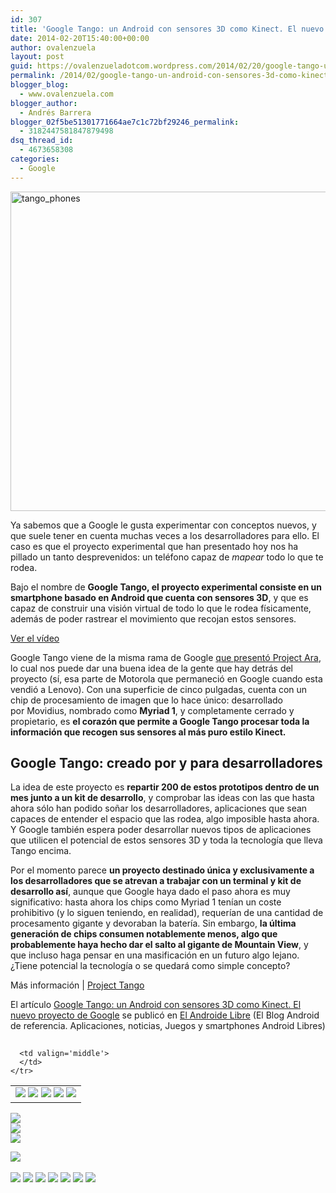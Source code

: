 ```yaml
---
id: 307
title: 'Google Tango: un Android con sensores 3D como Kinect. El nuevo proyecto de Google'
date: 2014-02-20T15:40:00+00:00
author: ovalenzuela
layout: post
guid: https://ovalenzueladotcom.wordpress.com/2014/02/20/google-tango-un-android-con-sensores-3d-como-kinect-el-nuevo-proyecto-de-google
permalink: /2014/02/google-tango-un-android-con-sensores-3d-como-kinect-el-nuevo-proyecto-de-google.html
blogger_blog:
  - www.ovalenzuela.com
blogger_author:
  - Andrés Barrera
blogger_02f5be51301771664ae7c1c72bf29246_permalink:
  - 3182447581847879498
dsq_thread_id:
  - 4673658308
categories:
  - Google
---
```

[<img class="aligncenter size-large wp-image-127989" alt="tango_phones" src="http://www.elandroidelibre.com/wp-content/uploads/2014/02/tango_phones-680x511.png" width="680" height="511" />](http://www.elandroidelibre.com/wp-content/uploads/2014/02/tango_phones.png)

Ya sabemos que a Google le gusta experimentar con conceptos nuevos, y que suele tener en cuenta muchas veces a los desarrolladores para ello. El caso es que el proyecto experimental que han presentado hoy nos ha pillado un tanto desprevenidos: un teléfono capaz de _mapear_ todo lo que te rodea.

Bajo el nombre de **Google Tango, el proyecto experimental consiste en un smartphone basado en Android que cuenta con sensores 3D**, y que es capaz de construir una visión virtual de todo lo que le rodea físicamente, además de poder rastrear el movimiento que recojan estos sensores.

[Ver el vídeo](http://www.elandroidelibre.com/2014/02/google-tango-un-android-con-sensores-3d-como-kinect-el-nuevo-proyecto-de-google.html)

Google Tango viene de la misma rama de Google <a title="Google se queda con el Motorola Project Ara de teléfonos modulares" href="http://www.elandroidelibre.com/2014/01/google-se-queda-con-el-motorola-project-ara-de-telefonos-modulares.html" target="_blank">que presentó Project Ara</a>, lo cual nos puede dar una buena idea de la gente que hay detrás del proyecto (sí, esa parte de Motorola que permaneció en Google cuando esta vendió a Lenovo). Con una superficie de cinco pulgadas, cuenta con un chip de procesamiento de imagen que lo hace único: desarrollado por Movidius, nombrado como **Myriad 1**, y completamente cerrado y propietario, es **el corazón que permite a Google Tango procesar toda la información que recogen sus sensores al más puro estilo Kinect.**

## Google Tango: creado por y para desarrolladores

La idea de este proyecto es **repartir 200 de estos prototipos dentro de un mes junto a un kit de desarrollo**, y comprobar las ideas con las que hasta ahora sólo han podido soñar los desarrolladores, aplicaciones que sean capaces de entender el espacio que las rodea, algo imposible hasta ahora. Y Google también espera poder desarrollar nuevos tipos de aplicaciones que utilicen el potencial de estos sensores 3D y toda la tecnología que lleva Tango encima.

Por el momento parece **un proyecto destinado única y exclusivamente a los desarrolladores que se atrevan a trabajar con un terminal y kit de desarrollo así**, aunque que Google haya dado el paso ahora es muy significativo: hasta ahora los chips como Myriad 1 tenían un coste prohibitivo (y lo siguen teniendo, en realidad), requerían de una cantidad de procesamento gigante y devoraban la batería. Sin embargo, **la última generación de chips consumen notablemente menos, algo que probablemente haya hecho dar el salto al gigante de Mountain View**, y que incluso haga pensar en una masificación en un futuro algo lejano. ¿Tiene potencial la tecnología o se quedará como simple concepto?

Más información | <a href="http://www.google.com/atap/projecttango/" target="_blank">Project Tango</a>

El artículo [Google Tango: un Android con sensores 3D como Kinect. El nuevo proyecto de Google](http://www.elandroidelibre.com/2014/02/google-tango-un-android-con-sensores-3d-como-kinect-el-nuevo-proyecto-de-google.html) se publicó en [El Androide Libre](http://www.elandroidelibre.com) (El Blog Android de referencia. Aplicaciones, noticias, Juegos y smartphones Android Libres)


<img width="1" height="1" src="http://rss.feedsportal.com/c/34005/f/617036/s/3757df8f/sc/28/mf.gif" border="0" /> 

<div>
  <table border='0'>
    <tr>
      <td valign='middle'>
        <a href="http://share.feedsportal.com/share/twitter/?u=http%3A%2F%2Fwww.elandroidelibre.com%2F2014%2F02%2Fgoogle-tango-un-android-con-sensores-3d-como-kinect-el-nuevo-proyecto-de-google.html&t=Google+Tango%3A+un+Android+con+sensores+3D+como+Kinect.+El+nuevo+proyecto+de+Google" target="_blank"><img src="http://res3.feedsportal.com/social/twitter.png" border="0" /></a> <a href="http://share.feedsportal.com/share/facebook/?u=http%3A%2F%2Fwww.elandroidelibre.com%2F2014%2F02%2Fgoogle-tango-un-android-con-sensores-3d-como-kinect-el-nuevo-proyecto-de-google.html&t=Google+Tango%3A+un+Android+con+sensores+3D+como+Kinect.+El+nuevo+proyecto+de+Google" target="_blank"><img src="http://res3.feedsportal.com/social/facebook.png" border="0" /></a> <a href="http://share.feedsportal.com/share/linkedin/?u=http%3A%2F%2Fwww.elandroidelibre.com%2F2014%2F02%2Fgoogle-tango-un-android-con-sensores-3d-como-kinect-el-nuevo-proyecto-de-google.html&t=Google+Tango%3A+un+Android+con+sensores+3D+como+Kinect.+El+nuevo+proyecto+de+Google" target="_blank"><img src="http://res3.feedsportal.com/social/linkedin.png" border="0" /></a> <a href="http://share.feedsportal.com/share/gplus/?u=http%3A%2F%2Fwww.elandroidelibre.com%2F2014%2F02%2Fgoogle-tango-un-android-con-sensores-3d-como-kinect-el-nuevo-proyecto-de-google.html&t=Google+Tango%3A+un+Android+con+sensores+3D+como+Kinect.+El+nuevo+proyecto+de+Google" target="_blank"><img src="http://res3.feedsportal.com/social/googleplus.png" border="0" /></a> <a href="http://share.feedsportal.com/share/email/?u=http%3A%2F%2Fwww.elandroidelibre.com%2F2014%2F02%2Fgoogle-tango-un-android-con-sensores-3d-como-kinect-el-nuevo-proyecto-de-google.html&t=Google+Tango%3A+un+Android+con+sensores+3D+como+Kinect.+El+nuevo+proyecto+de+Google" target="_blank"><img src="http://res3.feedsportal.com/social/email.png" border="0" /></a>
      </td>
      
      <td valign='middle'>
      </td>
    </tr>
  </table>
</div>

[<img src="http://da.feedsportal.com/r/186530892297/u/49/f/617036/c/34005/s/3757df8f/sc/28/rc/1/rc.img" border="0" />](http://da.feedsportal.com/r/186530892297/u/49/f/617036/c/34005/s/3757df8f/sc/28/rc/1/rc.htm)  
[<img src="http://da.feedsportal.com/r/186530892297/u/49/f/617036/c/34005/s/3757df8f/sc/28/rc/2/rc.img" border="0" />](http://da.feedsportal.com/r/186530892297/u/49/f/617036/c/34005/s/3757df8f/sc/28/rc/2/rc.htm)  
[<img src="http://da.feedsportal.com/r/186530892297/u/49/f/617036/c/34005/s/3757df8f/sc/28/rc/3/rc.img" border="0" />](http://da.feedsportal.com/r/186530892297/u/49/f/617036/c/34005/s/3757df8f/sc/28/rc/3/rc.htm)

[<img src="http://da.feedsportal.com/r/186530892297/u/49/f/617036/c/34005/s/3757df8f/a2.img" border="0" />](http://da.feedsportal.com/r/186530892297/u/49/f/617036/c/34005/s/3757df8f/a2.htm)
<img width="1" height="1" src="http://pi.feedsportal.com/r/186530892297/u/49/f/617036/c/34005/s/3757df8f/a2t.img" border="0" /> 

<div>
  <a href="http://feeds.feedburner.com/~ff/elandroidelibre?a=Ti0DopBM1lk:e0l3GKltyN4:ecdYMiMMAMM"><img src="http://feeds.feedburner.com/~ff/elandroidelibre?d=ecdYMiMMAMM" border="0" /></a> <a href="http://feeds.feedburner.com/~ff/elandroidelibre?a=Ti0DopBM1lk:e0l3GKltyN4:V_sGLiPBpWU"><img src="http://feeds.feedburner.com/~ff/elandroidelibre?i=Ti0DopBM1lk:e0l3GKltyN4:V_sGLiPBpWU" border="0" /></a> <a href="http://feeds.feedburner.com/~ff/elandroidelibre?a=Ti0DopBM1lk:e0l3GKltyN4:7Q72WNTAKBA"><img src="http://feeds.feedburner.com/~ff/elandroidelibre?d=7Q72WNTAKBA" border="0" /></a> <a href="http://feeds.feedburner.com/~ff/elandroidelibre?a=Ti0DopBM1lk:e0l3GKltyN4:dnMXMwOfBR0"><img src="http://feeds.feedburner.com/~ff/elandroidelibre?d=dnMXMwOfBR0" border="0" /></a> <a href="http://feeds.feedburner.com/~ff/elandroidelibre?a=Ti0DopBM1lk:e0l3GKltyN4:yIl2AUoC8zA"><img src="http://feeds.feedburner.com/~ff/elandroidelibre?d=yIl2AUoC8zA" border="0" /></a> <a href="http://feeds.feedburner.com/~ff/elandroidelibre?a=Ti0DopBM1lk:e0l3GKltyN4:qj6IDK7rITs"><img src="http://feeds.feedburner.com/~ff/elandroidelibre?d=qj6IDK7rITs" border="0" /></a> <a href="http://feeds.feedburner.com/~ff/elandroidelibre?a=Ti0DopBM1lk:e0l3GKltyN4:I9og5sOYxJI"><img src="http://feeds.feedburner.com/~ff/elandroidelibre?d=I9og5sOYxJI" border="0" /></a>
</div>

<img src="http://feeds.feedburner.com/~r/elandroidelibre/~4/Ti0DopBM1lk" height="1" width="1" />